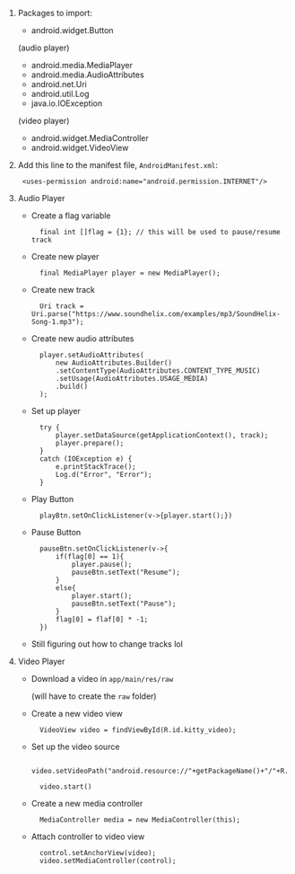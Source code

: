 1. Packages to import:
    - android.widget.Button

    (audio player)
    - android.media.MediaPlayer
    - android.media.AudioAttributes
    - android.net.Uri
    - android.util.Log
    - java.io.IOException
    
    (video player)
    - android.widget.MediaController
    - android.widget.VideoView

2. Add this line to the manifest file, `AndroidManifest.xml`:

        <uses-permission android:name="android.permission.INTERNET"/>

3. Audio Player

    - Create a flag variable

            final int []flag = {1}; // this will be used to pause/resume track

    - Create new player

            final MediaPlayer player = new MediaPlayer();

    - Create new track

            Uri track = Uri.parse("https://www.soundhelix.com/examples/mp3/SoundHelix-Song-1.mp3");

    - Create new audio attributes

            player.setAudioAttributes(
                new AudioAttributes.Builder()
                .setContentType(AudioAttributes.CONTENT_TYPE_MUSIC)
                .setUsage(AudioAttributes.USAGE_MEDIA)
                .build()
            );

    - Set up player

            try {
                player.setDataSource(getApplicationContext(), track);
                player.prepare();
            }
            catch (IOException e) {
                e.printStackTrace();
                Log.d("Error", "Error");
            }

    - Play Button

            playBtn.setOnClickListener(v->{player.start();})
            
    - Pause Button 

            pauseBtn.setOnClickListener(v->{
                if(flag[0] == 1){
                    player.pause();
                    pauseBtn.setText("Resume");
                }
                else{
                    player.start();
                    pauseBtn.setText("Pause");
                }
                flag[0] = flaf[0] * -1;
            })

    - Still figuring out how to change tracks lol

4. Video Player

    - Download a video in `app/main/res/raw` 

        (will have to create the `raw` folder)

    - Create a new video view

            VideoView video = findViewById(R.id.kitty_video);

    - Set up the video source

            video.setVideoPath("android.resource://"+getPackageName()+"/"+R.raw.video_file);
            
            video.start()

    - Create a new media controller
        
            MediaController media = new MediaController(this);

    - Attach controller to video view

            control.setAnchorView(video);
            video.setMediaController(control);